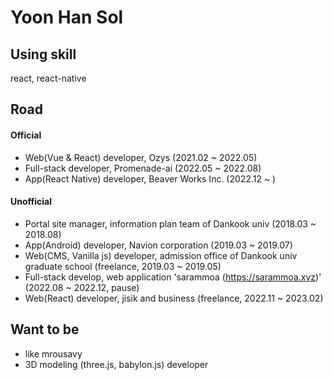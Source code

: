 # Yoon Han Sol

## Using skill

react, react-native

## Road
#### Official

- Web(Vue & React) developer, Ozys (2021.02 ~ 2022.05)
- Full-stack developer, Promenade-ai (2022.05 ~ 2022.08)
- App(React Native) developer, Beaver Works Inc. (2022.12 ~ )

    
#### Unofficial

- Portal site manager, information plan team of Dankook univ (2018.03 ~ 2018.08)
- App(Android) developer, Navion corporation (2019.03 ~ 2019.07)
- Web(CMS, Vanilla js) developer, admission office of Dankook univ graduate school (freelance, 2019.03 ~ 2019.05)
- Full-stack develop, web application 'sarammoa (https://sarammoa.xyz)' (2022.08 ~ 2022.12, pause)
- Web(React) developer, jisik and business (freelance, 2022.11 ~ 2023.02)

    
## Want to be

- like mrousavy
- 3D modeling (three.js, babylon.js) developer
